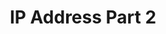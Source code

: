 ---
layout: single
title: "IP Address Part 2"
permalink: /network-lectures/l5-ip-address-p2
toc: true
breadcrumbs: true
sidebar:
  - title: "Lectures"
    image: /assets/images/logo.png
    image_alt: "image"
    nav: network-lectures
taxonomy: markup
---